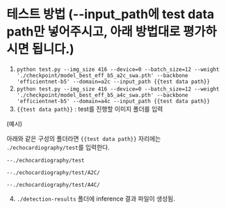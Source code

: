 # 테스트 방법 (--input_path에 test data path만 넣어주시고, 아래 방법대로 평가하시면 됩니다.)
1. `python test.py --img_size 416 --device=0 --batch_size=12 --weight './checkpoint/model_best_eff_b5_a2c_swa.pth' --backbone 'efficientnet-b5' --domain=a2c --input_path {{test data path}}`
2. `python test.py --img_size 416 --device=0 --batch_size=12 --weight './checkpoint/model_best_eff_b5_a4c_swa.pth' --backbone 'efficientnet-b5' --domain=a4c --input_path {{test data path}}`
3. `{{test data path}}` : test를 진행할 이미지 폴더를 입력


(예시)


아래와 같은 구성의 폴더라면 `{{test data path}}` 자리에는 `./echocardiography/test`를 입력한다.
```
--./echocardiography/test

--./echocardiography/test/A2C/

--./echocardiography/test/A4C/
```
4. `./detection-results` 폴더에 inference 결과 파일이 생성됨.